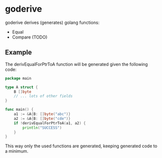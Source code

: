 # goderive

goderive derives (generates) golang functions:

  - Equal
  - Compare (TODO)

## Example

The derivEqualForPtrToA function will be generated given the following code:

```go
package main

type A struct {
	B []byte
	// ... lots of other fields
}

func main() {
	a1 := &A{B: []byte("abc")}
	a2 := &A{B: []byte("cde")}
	if !derivEqualForPtrToA(a1, a2) {
		println("SUCCESS")
	}
}
```

This way only the used functions are generated, keeping generated code to a minimum.
